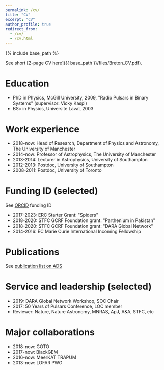 ```yaml
---
permalink: /cv/
title: "CV"
excerpt: "CV"
author_profile: true
redirect_from: 
  - /cv/
  - /cv.html
---
```

<!---
---
layout: archive
title: "CV"
permalink: /cv/
author_profile: true
redirect_from:
  - /resume
---
--->

{% include base_path %}

See short [2-page CV here]({{ base_path }}/files/Breton_CV.pdf).

Education
======
* PhD in Physics, McGill University, 2009, "Radio Pulsars in Binary Systems" (supervisor: Vicky Kaspi)
* BSc in Physics, Universite Laval, 2003

Work experience
======
* 2018-now: Head of Research, Department of Physics and Astronomy, The University of Manchester
* 2014-now: Professor of Astrophysics, The University of Manchester
* 2013-2014: Lecturer in Astrophysics, University of Southampton
* 2012-2013: Postdoc, University of Southampton
* 2008-2011: Postdoc, University of Toronto

Funding ID (selected)
======
See [ORCID](https://orcid.org/0000-0001-8522-4983) funding ID

* 2017-2023: ERC Starter Grant: "Spiders"
* 2018-2020: STFC GCRF Foundation grant: "Parthenium in Pakistan"
* 2018-2020: STFC GCRF Foundation grant: "DARA Global Network"
* 2014-2016: EC Marie Curie International Incoming Fellowship

Publications
======
See [publication list on ADS](https://ui.adsabs.harvard.edu/search/q=orcid%3A0000-0001-8522-4983&sort=date+desc)

<!---  <ul>{% for post in site.publications %}
    {% include archive-single-cv.html %}
  {% endfor %}</ul> --->

<!---Talks
======
  <ul>{% for post in site.talks %}
    {% include archive-single-talk-cv.html %}
  {% endfor %}</ul>--->

<!---Teaching
======
  <ul>{% for post in site.teaching %}
    {% include archive-single-cv.html %}
  {% endfor %}</ul>--->

Service and leadership (selected)
======
* 2019: DARA Global Network Workshop, SOC Chair
* 2017: 50 Years of Pulsars Conference, LOC member
* Reviewer: Nature, Nature Astronomy, MNRAS, ApJ, A&A, STFC, etc

Major collaborations
======
* 2018-now: GOTO
* 2017-now: BlackGEM
* 2016-now: MeerKAT TRAPUM
* 2013-now: LOFAR PWG

